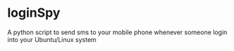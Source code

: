 # loginSpy
A python script to send sms to your mobile phone whenever someone login into your Ubuntu/Linux system
